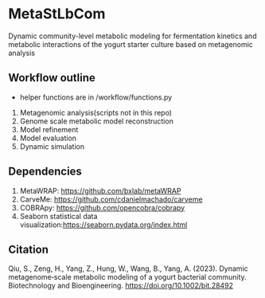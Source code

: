 # MetaStLbCom
Dynamic community-level metabolic modeling for fermentation kinetics and metabolic interactions of the yogurt starter culture based on metagenomic analysis
## Workflow outline
- helper functions are in /workflow/functions.py
1. Metagenomic analysis(scripts not in this repo)
2. Genome scale metabolic model reconstruction
3. Model refinement
4. Model evaluation
5. Dynamic simulation
## Dependencies
1. MetaWRAP: https://github.com/bxlab/metaWRAP
2. CarveMe: https://github.com/cdanielmachado/carveme
3. COBRApy: https://github.com/opencobra/cobrapy
4. Seaborn statistical data visualization:https://seaborn.pydata.org/index.html
## Citation
Qiu, S., Zeng, H., Yang, Z., Hung, W., Wang, B., Yang, A. (2023). Dynamic metagenome‐scale metabolic modeling of a yogurt bacterial community. Biotechnology and Bioengineering. https://doi.org/10.1002/bit.28492 
